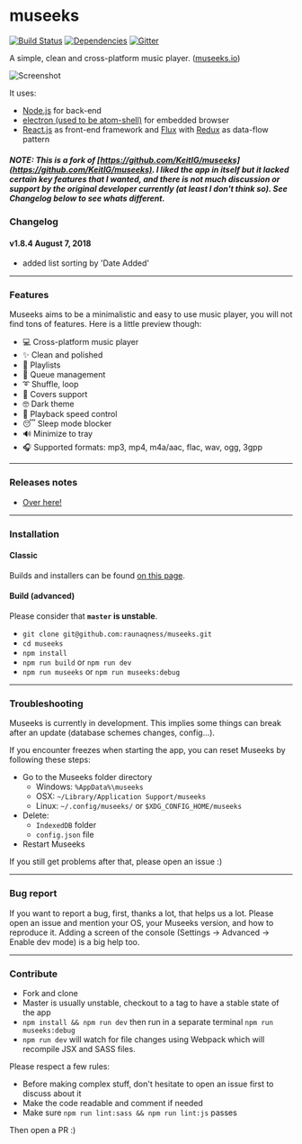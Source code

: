 # museeks

[![Build Status](https://img.shields.io/circleci/project/github/KeitIG/museeks.svg)](https://circleci.com/gh/KeitIG/museeks)
[![Dependencies](https://david-dm.org/KeitIG/museeks.svg)](https://github.com/KeitIG/museeks)
[![Gitter](https://badges.gitter.im/KeitIG/museeks.svg)](https://gitter.im/KeitIG/museeks?utm_source=badge&utm_medium=badge&utm_campaign=pr-badge)

A simple, clean and cross-platform music player. ([museeks.io](http://museeks.io))

![Screenshot](screenshot.png)

It uses:
* [Node.js](https://nodejs.org/en/) for back-end
* [electron (used to be atom-shell)](https://github.com/atom/electron/) for embedded browser
* [React.js](https://facebook.github.io/react/) as front-end framework and [Flux](https://facebook.github.io/flux/) with  [Redux](http://redux.js.org/) as data-flow pattern

##### NOTE: This is a fork of [https://github.com/KeitIG/museeks](https://github.com/KeitIG/museeks). I liked the app in itself but it lacked certain key features that I wanted, and there is not much discussion or support by the original developer currently (at least I don't think so). See Changelog below to see whats different.


### Changelog

#### v1.8.4 August 7, 2018
- added list sorting by 'Date Added'


---

### Features

Museeks aims to be a minimalistic and easy to use music player, you will not find tons of features. Here is a little preview though:

- 💻 Cross-platform music player
- ✨ Clean and polished
- 🌟 Playlists
- 🎼 Queue management
- ➰ Shuffle, loop
- 🌄 Covers support
- 🤓 Dark theme
- 🚤 Playback speed control
- 😴 Sleep mode blocker
- 🔊 Minimize to tray
- 🎧 Supported formats: mp3, mp4, m4a/aac, flac, wav, ogg, 3gpp

---

### Releases notes

- [Over here!](https://github.com/KeitIG/museeks/releases)

---

### Installation

#### Classic

Builds and installers can be found [on this page](https://github.com/KeitIG/museeks/releases).

#### Build (advanced)

Please consider that **`master` is unstable**.

- `git clone git@github.com:raunaqness/museeks.git`
- `cd museeks`
- `npm install`
- `npm run build` or `npm run dev`
- `npm run museeks` or `npm run museeks:debug`

---

### Troubleshooting

Museeks is currently in development. This implies some things can break after an update (database schemes changes, config...).

If you encounter freezes when starting the app, you can reset Museeks by following these steps:

- Go to the Museeks folder directory
    - Windows: `%AppData%\museeks`
    - OSX: `~/Library/Application Support/museeks`
    - Linux: `~/.config/museeks/` or `$XDG_CONFIG_HOME/museeks`
- Delete:
    - `IndexedDB` folder
    - `config.json` file
- Restart Museeks

If you still get problems after that, please open an issue :)

---

### Bug report

If you want to report a bug, first, thanks a lot, that helps us a lot. Please open an issue and mention your OS, your Museeks version, and how to reproduce it. Adding a screen of the console (Settings -> Advanced -> Enable dev mode) is a big help too.

---

### Contribute

- Fork and clone
- Master is usually unstable, checkout to a tag to have a stable state of the app
- `npm install && npm run dev` then run in a separate terminal `npm run museeks:debug`
- `npm run dev` will watch for file changes using Webpack which will recompile JSX and SASS files.

Please respect a few rules:

- Before making complex stuff, don't hesitate to open an issue first to discuss about it
- Make the code readable and comment if needed
- Make sure `npm run lint:sass && npm run lint:js` passes

Then open a PR :)
